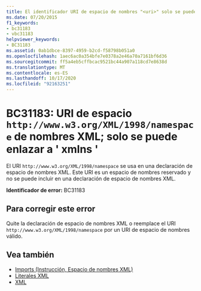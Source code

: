 ```yaml
---
title: El identificador URI de espacio de nombres "<uri>" solo se puede enlazar a "xmlns"
ms.date: 07/20/2015
f1_keywords:
- bc31183
- vbc31183
helpviewer_keywords:
- BC31183
ms.assetid: 0ab1dbce-8397-4959-b2cd-f58798b051a0
ms.openlocfilehash: 1aec6ac0a354bfe7e0378a2e46a70a7161bf6d36
ms.sourcegitcommit: ff5a4eb5cffbcac9521bc44a907a118cd7e8638d
ms.translationtype: MT
ms.contentlocale: es-ES
ms.lasthandoff: 10/17/2020
ms.locfileid: "92163251"
---
```

# <a name="bc31183-xml-namespace-uri-httpwwww3orgxml1998namespace-can-be-bound-only-to-xmlns"></a>BC31183: URI de espacio `http://www.w3.org/XML/1998/namespace` de nombres XML; solo se puede enlazar a ' xmlns '

El URI `http://www.w3.org/XML/1998/namespace` se usa en una declaración de espacio de nombres XML. Este URI es un espacio de nombres reservado y no se puede incluir en una declaración de espacio de nombres XML.

 **Identificador de error:** BC31183

## <a name="to-correct-this-error"></a>Para corregir este error

Quite la declaración de espacio de nombres XML o reemplace el URI `http://www.w3.org/XML/1998/namespace` por un URI de espacio de nombres válido.

## <a name="see-also"></a>Vea también

- [Imports (Instrucción, Espacio de nombres XML)](../statements/imports-statement-xml-namespace.md)
- [Literales XML](../xml-literals/index.md)
- [XML](../../programming-guide/language-features/xml/index.md)
